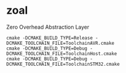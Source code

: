# zoal
Zero Overhead Abstraction Layer

```
cmake -DCMAKE_BUILD_TYPE=Release -DCMAKE_TOOLCHAIN_FILE=ToolchainAVR.cmake
cmake -DCMAKE_BUILD_TYPE=Debug -DCMAKE_TOOLCHAIN_FILE=ToolchainHost.cmake
cmake -DCMAKE_BUILD_TYPE=Debug -DCMAKE_TOOLCHAIN_FILE=ToolchainSTM32.cmake
```
